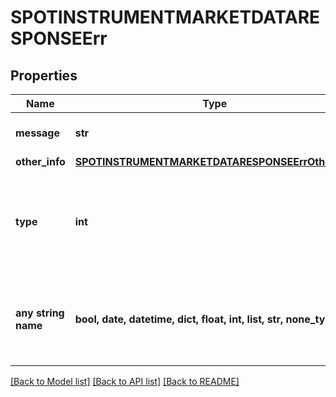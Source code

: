 # SPOTINSTRUMENTMARKETDATARESPONSEErr


## Properties
Name | Type | Description | Notes
------------ | ------------- | ------------- | -------------
**message** | **str** | A message describing the error | [optional] 
**other_info** | [**SPOTINSTRUMENTMARKETDATARESPONSEErrOtherInfo**](SPOTINSTRUMENTMARKETDATARESPONSEErrOtherInfo.md) |  | [optional] 
**type** | **int** | A public facing error type. If you want to treat a specific error use the type. | [optional] 
**any string name** | **bool, date, datetime, dict, float, int, list, str, none_type** | any string name can be used but the value must be the correct type | [optional]

[[Back to Model list]](../README.md#documentation-for-models) [[Back to API list]](../README.md#documentation-for-api-endpoints) [[Back to README]](../README.md)


